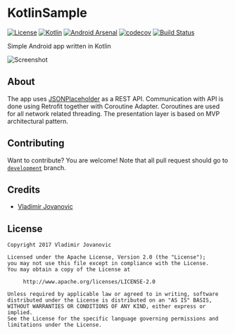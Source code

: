 # KotlinSample
[![License](https://img.shields.io/badge/License-Apache%202.0-blue.svg)](https://github.com/VladimirWrites/KotlinSample/blob/master/LICENSE) 
[![Kotlin](https://img.shields.io/badge/style-1.2.71-green.svg?style=flat&label=Kotlin)](https://kotlinlang.org) 
[![Android Arsenal](https://img.shields.io/badge/Android%20Arsenal-KotlinSample-brightgreen.svg?style=flat)](https://android-arsenal.com/details/3/5554)
[![codecov](https://codecov.io/gh/VladimirWrites/KotlinSample/branch/master/graph/badge.svg)](https://codecov.io/gh/VladimirWrites/KotlinSample)
[![Build Status](https://travis-ci.org/VladimirWrites/KotlinSample.svg?branch=master)](https://travis-ci.org/VladimirWrites/KotlinSample)

Simple Android app written in Kotlin

![Screenshot](http://i.imgur.com/aW0hlk9.png)

About
-------

The app uses [JSONPlaceholder](https://jsonplaceholder.typicode.com) as a REST API.
Communication with API is done using Retrofit together with Coroutine Adapter.
Coroutines are used for all network related threading.
The presentation layer is based on MVP architectural pattern.

Contributing
-------

Want to contribute? You are welcome! 
Note that all pull request should go to [`development`](https://github.com/VladimirWrites/KotlinSample/tree/development) branch.

Credits
-------

+ [Vladimir Jovanovic](https://github.com/VladimirWrites)

License
-------

    Copyright 2017 Vladimir Jovanovic

    Licensed under the Apache License, Version 2.0 (the "License");
    you may not use this file except in compliance with the License.
    You may obtain a copy of the License at

         http://www.apache.org/licenses/LICENSE-2.0

    Unless required by applicable law or agreed to in writing, software
    distributed under the License is distributed on an "AS IS" BASIS,
    WITHOUT WARRANTIES OR CONDITIONS OF ANY KIND, either express or implied.
    See the License for the specific language governing permissions and
    limitations under the License.
